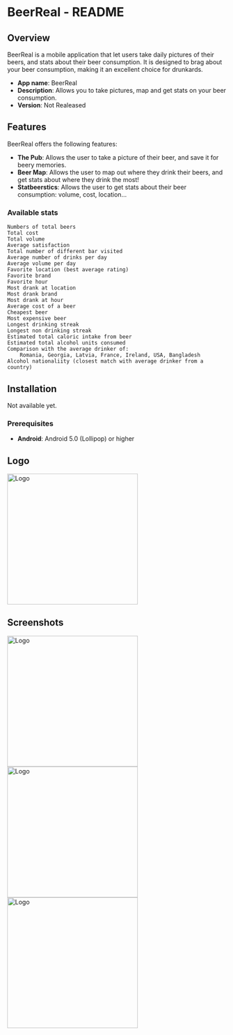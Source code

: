 # BeerReal - README

## Overview

BeerReal is a mobile application that let users take daily pictures of their beers, and stats about their beer consumption. It is designed to brag about your beer consumption, making it an excellent choice for drunkards.

- **App name**: BeerReal
- **Description**: Allows you to take pictures, map and get stats on your beer consumption.
- **Version**: Not Realeased

## Features

BeerReal offers the following features:

- **The Pub**: Allows the user to take a picture of their beer, and save it for beery memories.
- **Beer Map**: Allows the user to map out where they drink their beers, and get stats about where they drink the most!
- **Statbeerstics**: Allows the user to get stats about their beer consumption: volume, cost, location...

### Available stats
    Numbers of total beers
    Total cost
    Total volume
    Average satisfaction
    Total number of different bar visited
    Average number of drinks per day
    Average volume per day
    Favorite location (best average rating)
    Favorite brand
    Favorite hour
    Most drank at location
    Most drank brand
    Most drank at hour
    Average cost of a beer
    Cheapest beer
    Most expensive beer
    Longest drinking streak
    Longest non drinking streak
    Estimated total caloric intake from beer
    Estimated total alcohol units consumed
    Comparison with the average drinker of:
        Romania, Georgia, Latvia, France, Ireland, USA, Bangladesh
    Alcohol nationaliity (closest match with average drinker from a country)

## Installation

Not available yet.

### Prerequisites

- **Android**: Android 5.0 (Lollipop) or higher

## Logo

<img src="https://github.com/user-attachments/assets/d41ded04-f0f7-47df-87b1-206cadcc6f0d" alt="Logo" width="300">

## Screenshots

<img src="https://github.com/user-attachments/assets/d2409c41-f6de-4c22-9c09-ef41110c97d5" alt="Logo" width="300">
<img src="https://github.com/user-attachments/assets/95558f8b-52a9-47fe-85a9-6502fec48c62" alt="Logo" width="300">
<img src="https://github.com/user-attachments/assets/1cca86f8-d557-4d7b-bddb-3dac03f816f8" alt="Logo" width="300">


